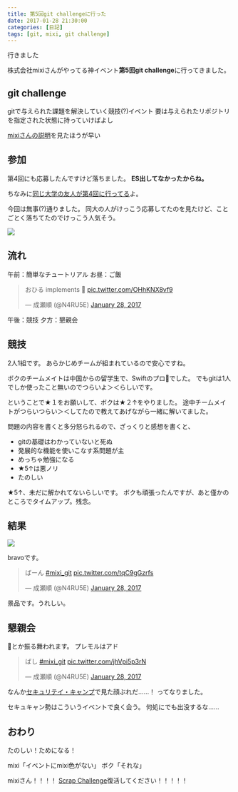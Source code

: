 ```yaml
---
title: 第5回git challengeに行った
date: 2017-01-28 21:30:00
categories: [日記]
tags: [git, mixi, git challenge]
---
```


行きました

<!--more-->

株式会社mixiさんがやってる神イベント**第5回git challenge**に行ってきました。

## git challenge

gitで与えられた課題を解決していく競技(?)イベント
要は与えられたリポジトリを指定された状態に持っていけばよし

[mixiさんの説明](https://atnd.org/events/84460)を見たほうが早い

## 参加

第4回にも応募したんですけど落ちました。
**ES出してなかったからね。**

ちなみに[同じ大学の友人が第4回に行ってる](https://trap.jp/post/100/)よ。

今回は無事(?)通りました。
同大の人がけっこう応募してたのを見たけど、ことごとく落ちてたのでけっこう人気そう。

![](1.jpg)

## 流れ

午前：簡単なチュートリアル
お昼：ご飯

<blockquote class="twitter-tweet" data-partner="tweetdeck"><p lang="ja" dir="ltr">おひる implements 🍣 <a href="https://t.co/OHhKNX8vf9">pic.twitter.com/OHhKNX8vf9</a></p>&mdash; 成瀬順 (@N4RU5E) <a href="https://twitter.com/N4RU5E/status/825296559260643328">January 28, 2017</a></blockquote>
<script async src="//platform.twitter.com/widgets.js" charset="utf-8"></script>

午後：競技
夕方：懇親会

## 競技

2人1組です。
あらかじめチームが組まれているので安心ですね。

ボクのチームメイトは中国からの留学生で、Swiftのプロ👏でした。
でもgitは1人でしか使ったこと無いのでつらいよ＞＜らしいです。

ということで★１をお願いして、ボクは★２↑をやりました。
途中チームメイトがつらいつらい＞＜してたので教えてあげながら一緒に解いてました。

問題の内容を書くと多分怒られるので、ざっくりと感想を書くと、
- gitの基礎はわかっていないと死ぬ
- 発展的な機能を使いこなす系問題が主
- めっちゃ勉強になる
- ★5↑は悪ノリ
- たのしい

★5↑、未だに解かれてないらしいです。
ボクも頑張ったんですが、あと僅かのところでタイムアップ。残念。

## 結果

![](2.jpg)

bravoです。

<blockquote class="twitter-tweet" data-partner="tweetdeck"><p lang="ja" dir="ltr">ばーん <a href="https://twitter.com/hashtag/mixi_git?src=hash">#mixi_git</a> <a href="https://t.co/tqC9gGzrfs">pic.twitter.com/tqC9gGzrfs</a></p>&mdash; 成瀬順 (@N4RU5E) <a href="https://twitter.com/N4RU5E/status/825262132514000898">January 28, 2017</a></blockquote>
<script async src="//platform.twitter.com/widgets.js" charset="utf-8"></script>

景品です。うれしい。

## 懇親会

🍺とか振る舞われます。
プレモルはアド

<blockquote class="twitter-tweet" data-partner="tweetdeck"><p lang="ja" dir="ltr">ばし <a href="https://twitter.com/hashtag/mixi_git?src=hash">#mixi_git</a> <a href="https://t.co/jhVpi5p3rN">pic.twitter.com/jhVpi5p3rN</a></p>&mdash; 成瀬順 (@N4RU5E) <a href="https://twitter.com/N4RU5E/status/825287811649507329">January 28, 2017</a></blockquote>
<script async src="//platform.twitter.com/widgets.js" charset="utf-8"></script>

なんか[セキュリテイ・キャンプ](http://narusejun.com/archives/9/)で見た顔ぶれだ……！
ってなりました。

セキュキャン勢はこういうイベントで良く会う。
何処にでも出没するな……

## おわり

たのしい！ためになる！

mixi「イベントにmixi色がない」
ボク「それな」

mixiさん！！！！
[Scrap Challenge](https://www.google.co.jp/search?q=mixi+Scrap+Challenge)復活してください！！！！！
